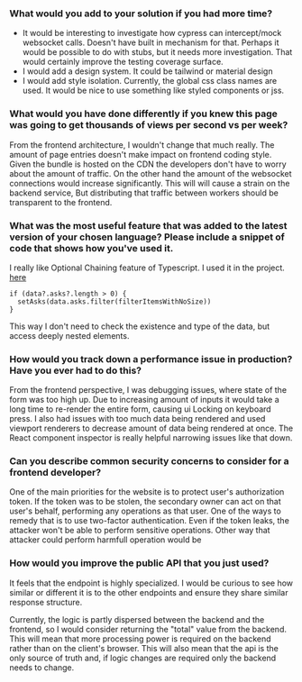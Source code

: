 ### What would you add to your solution if you had more time?
* It would be interesting to investigate how cypress can intercept/mock websocket calls. Doesn't have built in mechanism for that. Perhaps it would be possible to do with stubs, but it needs more investigation. That would certainly improve the testing coverage surface. 
* I would add a design system. It could be tailwind or material design
* I would add style isolation. Currently, the global css class names are used. It would be nice to use something like styled components or jss.

### What would you have done differently if you knew this page was going to get thousands of views per second vs per week?
From the frontend architecture, I wouldn't change that much really. The amount of page entries doesn't make impact on frontend coding style.
Given the bundle is hosted on the CDN the developers don't have to worry about the amount of traffic. 
On the other hand the amount of the websocket connections would increase significantly. This will will cause a strain on the backend service,
But distributing that traffic between workers should be transparent to the frontend.

### What was the most useful feature that was added to the latest version of your chosen language? Please include a snippet of code that shows how you've used it.
I really like Optional Chaining feature of Typescript. 
I used it in the project. [here](https://github.com/adamgajzlerowicz/adam-websocket/blob/f826502c5b81a87c20a9c30250b7347683506d3e/src/components/app.tsx#L28)

```
if (data?.asks?.length > 0) {
  setAsks(data.asks.filter(filterItemsWithNoSize))
}
```
This way I don't need to check the existence and type of the data, but access deeply nested elements.

### How would you track down a performance issue in production? Have you ever had to do this?
From the frontend perspective, I was debugging issues, where state of the form was too high up. Due to increasing amount of inputs
it would take a long time to re-render the entire form, causing ui Locking on keyboard press.
I also had issues with too much data being rendered and used viewport renderers to decrease amount of data being rendered at once.
The React component inspector is really helpful narrowing issues like that down.

### Can you describe common security concerns to consider for a frontend developer?
One of the main priorities for the website is to protect user's authorization token. If the token was to be stolen, the secondary owner can
act on that user's behalf, performing any operations as that user. One of the ways to remedy that is to use two-factor authentication. Even
if the token leaks, the attacker won't be able to perform sensitive operations.
Other way that attacker could perform harmfull operation would be 


### How would you improve the public API that you just used?
It feels that the endpoint is highly specialized. I would be curious to see how similar or different
it is to the other endpoints and ensure they share similar response structure.

Currently, the logic is partly dispersed between the backend and the frontend, so
I would consider returning the "total" value from the backend.
This will mean that more processing power is required on the backend rather than on the client's browser.
This will also mean that the api is the only source of truth and, if logic changes are required 
only the backend needs to change.
